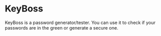 # KeyBoss
KeyBoss is a password generator/tester. You can use it to check if your passwords are in the green or generate a secure one.
